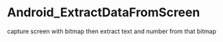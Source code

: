 # Android_ExtractDataFromScreen

capture screen with bitmap then extract text and number from that bitmap
